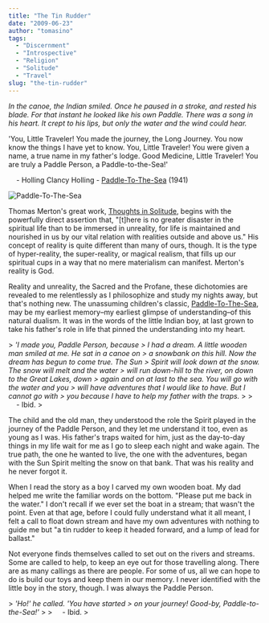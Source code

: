 ```yaml
---
title: "The Tin Rudder"
date: "2009-06-23"
author: "tomasino"
tags:
  - "Discernment"
  - "Introspective"
  - "Religion"
  - "Solitude"
  - "Travel"
slug: "the-tin-rudder"
---
```


<span style="font-style:italic;">In the canoe, the Indian smiled. Once
he paused in a stroke, and rested his blade. For that instant he looked
like his own Paddle. There was a song in his heart. It crept to his
lips, but only the water and the wind could hear.


'You, Little Traveler! You made the journey, the Long Journey. You now
know the things I have yet to know. You, Little Traveler! You were given
a name, a true name in my father's lodge. Good Medicine, Little
Traveler! You are truly a Paddle Person, a Paddle-to-the-Sea!'</span>

    - Holling Clancy Holling - [Paddle-To-The-Sea][] (1941)

![Paddle-To-The-Sea][1]

Thomas Merton's great work, <span
style="text-decoration:underline;">Thoughts in Solitude</span>, begins
with the powerfully direct assertion that, "[t]here is no greater
disaster in the spiritual life than to be immersed in unreality, for
life is maintained and nourished in us by our vital relation with
realities outside and above us." His concept of reality is quite
different than many of ours, though. It is the type of hyper-reality,
the super-reality, or magical realism, that fills up our spiritual cups
in a way that no mere materialism can manifest. Merton's reality is God.

Reality and unreality, the Sacred and the Profane, these dichotomies are
revealed to me relentlessly as I philosophize and study my nights away,
but that's nothing new. The unassuming children's classic, <span
style="text-decoration:underline;">Paddle-To-The-Sea</span>, may be my
earliest memory–my earliest glimpse of understanding–of this natural
dualism. It was in the words of the little Indian boy, at last grown to
take his father's role in life that pinned the understanding into my
heart.

<p>
> <span style="font-style: italic;">'I made you, Paddle Person, because
> I had a dream. A little wooden man smiled at me. He sat in a canoe on
> a snowbank on this hill. Now the dream has begun to come true. The Sun
> Spirit will look down at the snow. The snow will melt and the water
> will run down-hill to the river, on down to the Great Lakes, down
> again and on at last to the sea. You will go with the water and you
> will have adventures that I would like to have. But I cannot go with
> you because I have to help my father with the traps.</span>
>
>      - Ibid.
> </p>

The child and the old man, they understood the role the Spirit played in
the journey of the Paddle Person, and they let me understand it too,
even as young as I was. His father's traps waited for him, just as the
day-to-day things in my life wait for me as I go to sleep each night and
wake again. The true path, the one he wanted to live, the one with the
adventures, began with the Sun Spirit melting the snow on that bank.
That was his reality and he never forgot it.

When I read the story as a boy I carved my own wooden boat. My dad
helped me write the familiar words on the bottom. "Please put me back in
the water." I don't recall if we ever set the boat in a stream; that
wasn't the point. Even at that age, before I could fully understand what
it all meant, I felt a call to float down stream and have my own
adventures with nothing to guide me but "a tin rudder to keep it headed
forward, and a lump of lead for ballast."

Not everyone finds themselves called to set out on the rivers and
streams. Some are called to help, to keep an eye out for those
travelling along. There are as many callings as there are people. For
some of us, all we can hope to do is build our toys and keep them in our
memory. I never identified with the little boy in the story, though. I
was always the Paddle Person.

<p>
> <span style="font-style: italic;">'Ho!' he called. 'You have started
> on your journey! Good-by, Paddle-to-the-Sea!'</span>
>
>      - Ibid.
> </p>

  [Paddle-To-The-Sea]: //nighttrainfilms.net/NTFWEB/NTFPages/PaddleToTheSea/index.htm
  [1]: //blog.tomasino.org/images/paddle_to_the_sea.jpg
